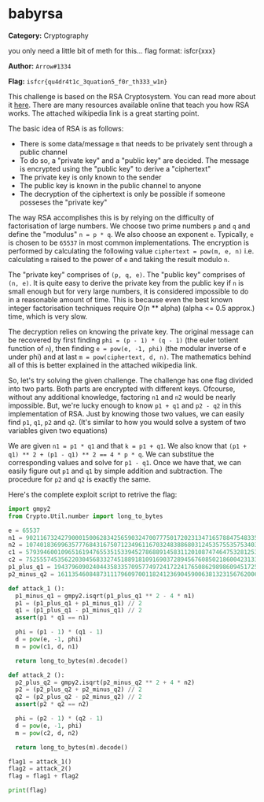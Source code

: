 # babyrsa

**Category:** Cryptography

you only need a little bit of meth for this...
flag format: isfcr{xxx}

**Author:** `Arrow#1334`

**Flag:** `isfcr{qu4dr4t1c_3quation5_f0r_th333_w1n}`



This challenge is based on the RSA Cryptosystem. You can read more about it [here](https://en.wikipedia.org/wiki/RSA_(cryptosystem)). There are many resources available online that teach you how RSA works. The attached wikipedia link is a great starting point.

The basic idea of RSA is as follows:

- There is some data/message `m` that needs to be privately sent through a public channel
- To do so, a "private key" and a "public key" are decided. The message is encrypted using the "public key" to derive a "ciphertext"
- The private key is only known to the sender
- The public key is known in the public channel to anyone
- The decryption of the ciphertext is only be possible if someone posseses the "private key"

The way RSA accomplishes this is by relying on the difficulty of factorisation of large numbers. We choose two prime numbers `p` and `q` and define the "modulus" `n = p * q`. We also choose an exponent `e`. Typically, `e` is chosen to be `65537` in most common implementations. The encryption is performed by calculating the following value `ciphertext = pow(m, e, n)` i.e. calculating `m` raised to the power of `e` and taking the result modulo `n`.

The "private key" comprises of `(p, q, e)`. The "public key" comprises of `(n, e)`. It is quite easy to derive the private key from the public key if `n` is small enough but for very large numbers, it is considered impossible to do in a reasonable amount of time. This is because even the best known integer factorisation techniques require O(n ** alpha) (alpha <= 0.5 approx.) time, which is very slow.

The decryption relies on knowing the private key. The original message can be recovered by first finding `phi = (p - 1) * (q - 1)` (the euler totient function of `n`), then finding `e = pow(e, -1, phi)` (the modular inverse of e under phi) and at last `m = pow(ciphertext, d, n)`. The mathematics behind all of this is better explained in the attached wikipedia link.

So, let's try solving the given challenge. The challenge has one flag divided into two parts. Both parts are encrypted with different keys. Ofcourse, without any additional knowledge, factoring `n1` and `n2` would be nearly impossible. But, we're lucky enough to know `p1 + q1` and `p2 - q2` in this implementation of RSA. Just by knowing those two values, we can easily find `p1`, `q1`, `p2` and `q2`. (It's similar to how you would solve a system of two variables given two equations)

We are given `n1 = p1 * q1` and that `k = p1 + q1`. We also know that `(p1 + q1) ** 2 + (p1 - q1) ** 2 == 4 * p * q`. We can substitue the corresponding values and solve for `p1 - q1`. Once we have that, we can easily figure out `p1` and `q1` by simple addition and subtraction. The procedure for `p2` and `q2` is exactly the same.

Here's the complete exploit script to retrive the flag:

```python
import gmpy2
from Crypto.Util.number import long_to_bytes

e = 65537
n1 = 90211673242790001500628342565903247007775017202313471657884754833581831727052006371923820773182342186245454390494643122172118622457924187965544981135332862434521152337180276324815583587147664041399627462347835722156736603777790033044889104169160096864246910915990887174022540781662706403342549579465965779629
n2 = 107401836996357776843167507123496116703248388680312453575535753403171213299589226334291290169951671567629896862287670479624579772906180575510351091259867185261898218197485402386026108133503792883564951165101657481065202270562491150060583460139551703664500535175811886929397358487156321764850107491062977473251
c1 = 57939460010965161947655351533945278688914583112010874746475328125390445746997371522065245491866781515338584040629643455973329874209358340466123699842553046042731830350741191797769661069278049811138192382021621224261216699913925222098351847594618724396888752665375235558659776341850911467824480066455121723307
c2 = 7525557453562203045683327451889181091690372894567608502186004231336113836649146380605171782551926500302563755942974861220928468061323645164922483089596823363163416914827310326078517660225838158143779310241581112632659956188024803020150649974351513086625783152653099491321474770428739967652480414771442832300
p1_plus_q1 = 19437960902404435833570957749724172241765086298986094517255034438475356225673865606728403796273621515952385771151641874526786850075037988727019752971227054
p2_minus_q2 = 1611354608487311179609700118241236904590063813231567620068697042085949202301014684571669291525358537186452920951461765780452790857499940909710541089578686

def attack_1 ():
  p1_minus_q1 = gmpy2.isqrt(p1_plus_q1 ** 2 - 4 * n1)
  p1 = (p1_plus_q1 + p1_minus_q1) // 2
  q1 = (p1_plus_q1 - p1_minus_q1) // 2
  assert(p1 * q1 == n1)

  phi = (p1 - 1) * (q1 - 1)
  d = pow(e, -1, phi)
  m = pow(c1, d, n1)

  return long_to_bytes(m).decode()

def attack_2 ():
  p2_plus_q2 = gmpy2.isqrt(p2_minus_q2 ** 2 + 4 * n2)
  p2 = (p2_plus_q2 + p2_minus_q2) // 2
  q2 = (p2_plus_q2 - p2_minus_q2) // 2
  assert(p2 * q2 == n2)

  phi = (p2 - 1) * (q2 - 1)
  d = pow(e, -1, phi)
  m = pow(c2, d, n2)

  return long_to_bytes(m).decode()

flag1 = attack_1()
flag2 = attack_2()
flag = flag1 + flag2

print(flag)
```
